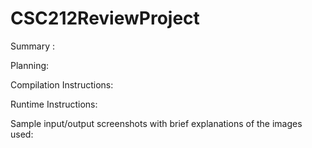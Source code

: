 # CSC212ReviewProject
Summary : 

Planning: 

Compilation Instructions:

Runtime Instructions:

Sample input/output screenshots with brief explanations of the images used:
